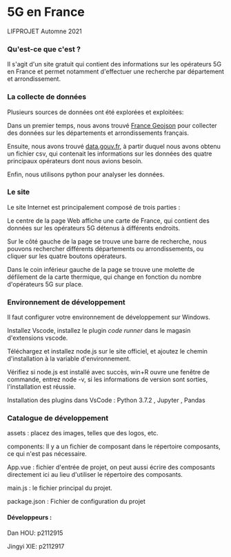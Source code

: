 # 5G en France

LIFPROJET Automne 2021



### Qu'est-ce que c'est ?

Il s'agit d'un site gratuit qui contient des informations sur les opérateurs 5G en France et permet notamment d'effectuer une recherche par département et arrondissement.



### La collecte de données 

Plusieurs sources de données ont été explorées et exploitées:

Dans un premier temps, nous avons trouvé <u>France Geojson</u> pour collecter des données sur les départements et arrondissements français.

Ensuite, nous avons trouvé <u>data.gouv.fr</u>, à partir duquel nous avons obtenu un fichier csv, qui contenait les informations sur les données des quatre principaux opérateurs dont nous avions besoin.

Enfin, nous utilisons python pour analyser les données.



### Le site

Le site Internet est principalement composé de trois parties :

Le centre de la page Web affiche une carte de France, qui contient des données sur les opérateurs 5G détenus à différents endroits.

Sur le côté gauche de la page se trouve une barre de recherche, nous pouvons rechercher différents départements ou arrondissements, ou cliquer sur les quatre boutons opérateurs.

Dans le coin inférieur gauche de la page se trouve une molette de défilement de la carte thermique, qui change en fonction du nombre d'opérateurs 5G sur place.



### Environnement de développement

Il faut configurer votre environnement de développement sur Windows.

Installez Vscode, installez le plugin *code runner* dans le magasin d'extensions vscode.

Téléchargez et installez node.js sur le site officiel, et ajoutez le chemin d'installation à la variable d'environnement.

Vérifiez si node.js est installé avec succès, win+R ouvre une fenêtre de commande, entrez node -v, si les informations de version sont sorties, l'installation est réussie.

Installation des plugins dans VsCode : Python 3.7.2 , Jupyter , Pandas



### Catalogue de développement

assets : placez des images, telles que des logos, etc.

components: Il y a un fichier de composant dans le répertoire composants, ce qui n'est pas nécessaire.

App.vue : fichier d'entrée de projet, on peut aussi écrire des composants directement ici au lieu d'utiliser le répertoire des composants.

main.js : le fichier principal du projet.

package.json : Fichier de configuration du projet



#### Développeurs :

Dan HOU: p2112915

Jingyi XIE: p2112917
